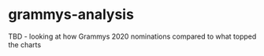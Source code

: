 # grammys-analysis
TBD - looking at how Grammys 2020 nominations compared to what topped the charts
